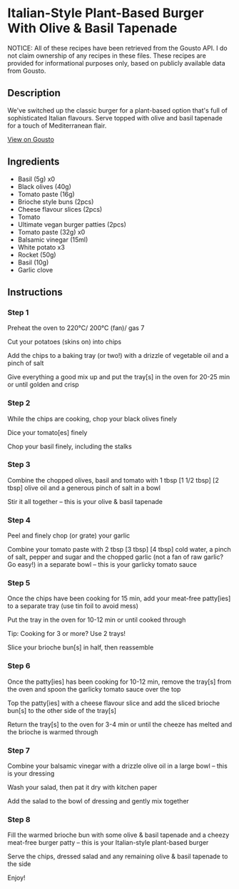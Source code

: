 # Italian-Style Plant-Based Burger With Olive & Basil Tapenade

NOTICE: All of these recipes have been retrieved from the Gousto API. I do not claim ownership of any recipes in these files. These recipes are provided for informational purposes only, based on publicly available data from Gousto.

## Description

We've switched up the classic burger for a plant-based option that's full of sophisticated Italian flavours. Serve topped with olive and basil tapenade for a touch of Mediterranean flair.

[View on Gousto](https://www.gousto.co.uk/recipes/cookbook/italian-vegan-burger-with-olive-basil-tapenade)

## Ingredients

- Basil (5g) x0
- Black olives (40g)
- Tomato paste (16g)
- Brioche style buns (2pcs)
- Cheese flavour slices (2pcs)
- Tomato
- Ultimate vegan burger patties (2pcs)
- Tomato paste (32g) x0
- Balsamic vinegar (15ml)
- White potato x3
- Rocket (50g)
- Basil (10g)
- Garlic clove

## Instructions


### Step 1

Preheat the oven to 220°C/ 200°C (fan)/ gas 7

Cut your potatoes (skins on) into chips

Add the chips to a baking tray (or two!) with a drizzle of vegetable oil and a pinch of salt

Give everything a good mix up and put the tray[s] in the oven for 20-25 min or until golden and crisp


### Step 2

While the chips are cooking, chop your black olives finely

Dice your tomato[es] finely

Chop your basil finely, including the stalks


### Step 3

Combine the chopped olives, basil and tomato with 1 tbsp <span class="text-purple">[1 1/2 tbsp]</span> <span class="text-danger">[2 tbsp]</span> olive oil and a generous pinch of salt in a bowl

Stir it all together – this is your olive & basil tapenade


### Step 4

Peel and finely chop (or grate) your garlic

Combine your tomato paste with 2 tbsp <span class="text-purple">[3 tbsp]</span> <span class="text-danger">[4 tbsp]</span> cold water, a pinch of salt, pepper and sugar and the chopped garlic (not a fan of raw garlic? Go easy!) in a separate bowl – this is your garlicky tomato sauce


### Step 5

Once the chips have been cooking for 15 min, add your meat-free patty[ies] to a separate tray (use tin foil to avoid mess)

Put the tray in the oven for 10-12 min or until cooked through

Tip: Cooking for 3 or more? Use 2 trays!

Slice your brioche bun[s] in half, then reassemble


### Step 6

Once the patty[ies] has been cooking for 10-12 min, remove the tray[s] from the oven and spoon the garlicky tomato sauce over the top

Top the patty[ies] with a cheese flavour slice and add the sliced brioche bun[s] to the other side of the tray[s]

Return the tray[s] to the oven for 3-4 min or until the cheeze has melted and the brioche is warmed through


### Step 7

Combine your balsamic vinegar with a drizzle<span class="text-danger"> </span>olive oil in a large bowl – this is your dressing

Wash your salad, then pat it dry with kitchen paper

Add the salad to the bowl of dressing and gently mix together

### Step 8

Fill the warmed brioche bun with some olive & basil tapenade and a cheezy meat-free burger patty – this is your Italian-style plant-based burger

Serve the chips, dressed salad and any remaining olive & basil tapenade to the side

Enjoy!

